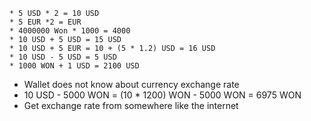     * 5 USD * 2 = 10 USD
    * 5 EUR *2 = EUR
    * 4000000 Won * 1000 = 4000
    * 10 USD + 5 USD = 15 USD
    * 10 USD + 5 EUR = 10 + (5 * 1.2) USD = 16 USD
    * 10 USD - 5 USD = 5 USD
    * 1000 WON + 1 USD = 2100 USD
* Wallet does not know about currency exchange rate
* 10 USD - 5000 WON = (10 * 1200) WON - 5000 WON = 6975 WON
* Get exchange rate from somewhere like the internet